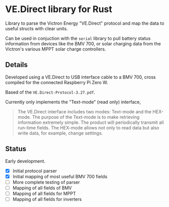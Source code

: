 # VE.Direct library for Rust

Library to parse the Victron Energy "VE.Direct" protocol and map the data to useful structs with clear units.

Can be used in conjuction with the `serial` library to pull battery status information from devices like the BMV 700, or solar charging data from the Victron's various MPPT solar charge controllers.

## Details

Developed using a VE.Direct to USB interface cable to a BMV 700, cross compiled for the connected Raspberry Pi Zero W.

Based of the `VE.Direct-Protocol-3.27.pdf`.

Currently only implements the "Text-mode" (read only) interface,

> The VE.Direct interface includes two modes: Text-mode and the HEX-mode. The purpose of the Text-mode is to make retrieving information extremely simple. The product will periodically transmit all run-time fields. The HEX-mode allows not only to read data but also write data, for example, change settings.


## Status

Early development.

- [x] Initial protocol parser
- [x] Initial mapping of most useful BMV 700 fields
- [ ] More complete testing of parser
- [ ] Mapping of all fields of BMV
- [ ] Mapping of all fields for MPPT
- [ ] Mapping of all fields for inverters
